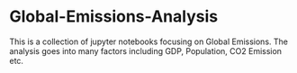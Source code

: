# Global-Emissions-Analysis
This is a collection of jupyter notebooks focusing on Global Emissions. The analysis goes into many factors including GDP, Population, CO2 Emission etc.
